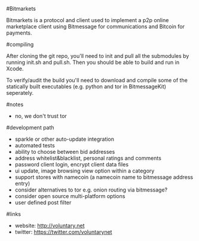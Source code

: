
#Bitmarkets

Bitmarkets is a protocol and client used to implement a p2p online marketplace client using Bitmessage for communications and Bitcoin for payments.

#compiling

After cloning the git repo, you'll need to init and pull all the submodules by running init.sh and pull.sh. Then you should be able to build and run in Xcode.

To verify/audit the build you'll need to download and compile some of the statically built executables (e.g. python and tor in BitmessageKit) seperately.

#notes

- no, we don't trust tor

#development path

- sparkle or other auto-update integration
- automated tests
- ability to choose between bid addresses
- address whitelist&blacklist, personal ratings and comments
- password client login, encrypt client data files
- ui update, image browsing view option within a category
- support stores with namecoin (a namecoin name to bitmessage address entry)
- consider alternatives to tor e.g. onion routing via bitmessage?
- consider open source multi-platform options
- user defined post filter 

#links

- website: http://voluntary.net
- twitter: https://twitter.com/voluntarynet